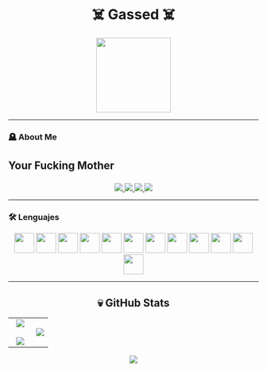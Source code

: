 <h1 align="center">☠️  Gassed ☠️</h1>

<p align="center">
  <img height="150" src="https://media.discordapp.net/attachments/1353088681321304196/1353251069387603989/elnene.gif?ex=68b1ee85&is=68b09d05&hm=cb8d0b885cc09ca30e79c3b9262381c69c38d85a87ba0c1a6d2b6c1c8e1acb40&=&width=448&height=190" />
</p>

---

### 🪦 About Me
Your Fucking Mother
---

### 
<p align="center">
  <a href="https://www.youtube.com/@ilsWasHere">
    <img src="https://img.shields.io/badge/YOUTUBE-🔥-red?style=for-the-badge&logo=youtube" />
  </a>
  <a href="#">
    <img src="https://img.shields.io/badge/DISCORD-ghost-blue?style=for-the-badge&logo=discord" />
  </a>
  <a href="#">
    <img src="https://img.shields.io/badge/INSTAGRAM-darkpink?style=for-the-badge&logo=instagram" />
  </a>
  <a href="#">
    <img src="https://img.shields.io/badge/TWITCH-void-purple?style=for-the-badge&logo=twitch" />
  </a>
</p>

---

### 🛠 Lenguajes 
<div align="center">
  <img src="https://cdn.jsdelivr.net/gh/devicons/devicon/icons/c/c-original.svg" height="40" />
  <img src="https://cdn.jsdelivr.net/gh/devicons/devicon/icons/cplusplus/cplusplus-original.svg" height="40" />
  <img src="https://cdn.jsdelivr.net/gh/devicons/devicon/icons/csharp/csharp-original.svg" height="40" />
  <img src="https://cdn.jsdelivr.net/gh/devicons/devicon/icons/go/go-original.svg" height="40" />
  <img src="https://cdn.jsdelivr.net/gh/devicons/devicon/icons/python/python-original.svg" height="40" />
  <img src="https://cdn.jsdelivr.net/gh/devicons/devicon/icons/javascript/javascript-original.svg" height="40" />
  <img src="https://cdn.jsdelivr.net/gh/devicons/devicon/icons/typescript/typescript-original.svg" height="40" />
  <img src="https://cdn.jsdelivr.net/gh/devicons/devicon/icons/nodejs/nodejs-original.svg" height="40" />
  <img src="https://cdn.jsdelivr.net/gh/devicons/devicon/icons/react/react-original.svg" height="40" />
  <img src="https://cdn.jsdelivr.net/gh/devicons/devicon/icons/apple/apple-original.svg" height="40" />
  <img src="https://cdn.jsdelivr.net/gh/devicons/devicon/icons/vscode/vscode-original.svg" height="40" />
  <img src="https://cdn.jsdelivr.net/gh/devicons/devicon/icons/visualstudio/visualstudio-plain.svg" height="40" />
</div>

---

<h2 align="center">💀 GitHub Stats</h2>

<p align="center">
  <table>
    <tr>
      <td width="60%" align="center">
        <img src="https://github-readme-streak-stats.herokuapp.com/?user=ilsWasHere&theme=dark&hide_border=false" />
        <br/><br/>
        <img src="https://github-readme-stats.vercel.app/api?username=ilsWasHere&show_icons=true&include_all_commits=true&count_private=true&theme=dark&hide_border=false" />
      </td>
      <td width="40%" align="center">
        <img src="https://github-readme-stats.vercel.app/api/top-langs/?username=ilsWasHere&layout=compact&theme=dark&hide_border=false&langs_count=10" />
      </td>
    </tr>
  </table>
</p>

<div align="center">
  <a href="https://github.com/ryo-ma/github-profile-trophy">
    <img src="https://github-profile-trophy.vercel.app/?username=ilsWasHere&theme=radical&row=1&column=7&margin-w=5&margin-h=15&no-bg=true" />
  </a>
</div>

